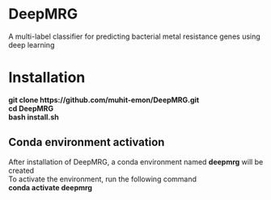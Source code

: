 # DeepMRG
A multi-label classifier for predicting bacterial metal resistance genes using deep learning 
# Installation
<b>git clone https://<i></i>github.com/muhit-emon/DeepMRG.git </b><br>
<b>cd DeepMRG </b><br>
<b>bash install.sh </b><br>
## Conda environment activation
After installation of DeepMRG, a conda environment named <b>deepmrg</b> will be created<br>
To activate the environment, run the following command <br>
<b>conda activate deepmrg</b>
